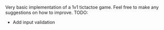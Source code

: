 Very basic implementation of a 1v1 tictactoe game. Feel free to make any suggestions on how to improve.
TODO:
- Add input validation
